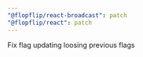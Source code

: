 ```yaml
---
"@flopflip/react-broadcast": patch
"@flopflip/react": patch
---
```


Fix flag updating loosing previous flags
